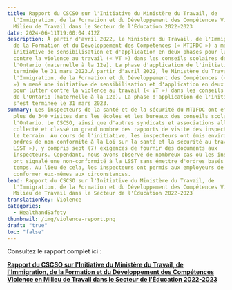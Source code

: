 ```yaml
---
title: Rapport du CSCSO sur l'Initiative du Ministère du Travail, de
  l'Immigration, de la Formation et du Développement des Compétences Violence en
  Milieu de Travail dans le Secteur de l'Éducation 2022-2023
date: 2024-06-11T19:00:04.412Z
description: À partir d'avril 2022, le Ministère du Travail, de l'Immigration,
  de la Formation et du Développement des Compétences (« MTIFDC ») a mené une
  initiative de sensibilisation et d'application en deux phases pour lutter
  contre la violence au travail (« VT ») dans les conseils scolaires de
  l'Ontario (maternelle à la 12e). La phase d'application de l'initiative s'est
  terminée le 31 mars 2023.À partir d'avril 2022, le Ministère du Travail, de
  l'Immigration, de la Formation et du Développement des Compétences (« MTIFDC
  ») a mené une initiative de sensibilisation et d'application en deux phases
  pour lutter contre la violence au travail (« VT ») dans les conseils scolaires
  de l'Ontario (maternelle à la 12e). La phase d'application de l'initiative
  s'est terminée le 31 mars 2023.
summary: Les inspecteurs de la santé et de la sécurité du MTIFDC ont effectué
  plus de 340 visites dans les écoles et les bureaux des conseils scolaires de
  l'Ontario. Le CSCSO, ainsi que d'autres syndicats et associations alliés, ont
  collecté et classé un grand nombre des rapports de visite des inspecteurs sur
  le terrain. Au cours de l'initiative, les inspecteurs ont émis environ 114
  ordres de non-conformité à la Loi sur la santé et la sécurité au travail («
  LSST »), y compris sept (7) exigences de fournir des documents aux
  inspecteurs. Cependant, nous avons observé de nombreux cas où les inspecteurs
  ont signalé une non-conformité à la LSST sans émettre d'ordres basés sur le
  temps. Au lieu de cela, les inspecteurs ont permis aux employeurs de se
  conformer eux-mêmes aux circonstances.
lead: Rapport du CSCSO sur l'Initiative du Ministère du Travail, de
  l'Immigration, de la Formation et du Développement des Compétences Violence en
  Milieu de Travail dans le Secteur de l'Éducation 2022-2023
translationKey: Violence
categories:
  - HealthandSafety
thumbnail: /img/violence-report.png
draft: "true"
toc: "false"
---
```

Consultez le rapport complet ici :

**[Rapport du CSCSO sur l'Initiative du Ministère du Travail, de l'Immigration, de la Formation et du Développement des Compétences Violence en Milieu de Travail dans le Secteur de l'Éducation 2022-2023](https://osbcu-my.sharepoint.com/:b:/g/personal/mmaguire_osbcu_ca/EcJ1I6aVgdJDkIEBV3cTyiwBABCkrrMg61Zw_XHS7XJ9Jg?e=MLbwfK)**
